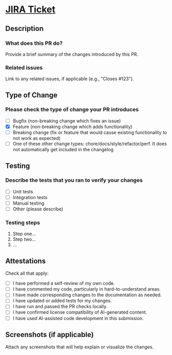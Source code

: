 # [JIRA Ticket](LINK_TO_STORY)

## Description

### What does this PR do?

Provide a brief summary of the changes introduced by this PR.

### Related issues

Link to any related issues, if applicable (e.g., "Closes #123").

## Type of Change

### Please check the type of change your PR introduces

- [ ] Bugfix (non-breaking change which fixes an issue)
- [x] Feature (non-breaking change which adds functionality)
- [ ] Breaking change (fix or feature that would cause existing functionality to not work as expected)
- [ ] One of these other change types: chore/docs/style/refactor/perf. It does not automatically get included in the changelog

## Testing

### Describe the tests that you ran to verify your changes

- [ ] Unit tests
- [ ] Integration tests
- [ ] Manual testing
- [ ] Other (please describe)

### Testing steps

1. Step one...
2. Step two...
3. ...

## Attestations

Check all that apply:

- [ ] I have performed a self-review of my own code.
- [ ] I have commented my code, particularly in hard-to-understand areas.
- [ ] I have made corresponding changes to the documentation as needed.
- [ ] I have updated or added tests for my changes.
- [ ] I have run and passed the PR checks locally.
- [ ] I have confirmed license compatibility of AI-generated content.
- [ ] I have used AI-assisted code development in this submission.

## Screenshots (if applicable)

Attach any screenshots that will help explain or visualize the changes.
